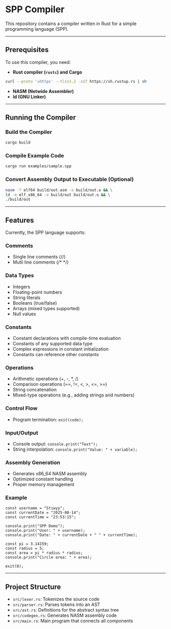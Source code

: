 # SPP Compiler

This repository contains a compiler written in Rust for a simple programming language (SPP).  

---

## Prerequisites

To use this compiler, you need:

- **Rust compiler (`rustc`) and Cargo**  
```bash
curl --proto '=https' --tlsv1.2 -sSf https://sh.rustup.rs | sh
```
- **NASM (Netwide Assembler)**  
- **ld (GNU Linker)**  

---

## Running the Compiler

### Build the Compiler
```bash
cargo build
```
### Compile Example Code
```bash
cargo run examples/sample.spp
```
### Convert Assembly Output to Executable (Optional)
```bash
nasm -f elf64 build/out.asm -o build/out.o && \
ld -m elf_x86_64 -o build/out build/out.o && \
./build/out
```
---

## Features

Currently, the SPP language supports:

### Comments
- Single line comments (//)
- Mutli line comments (/* */)

### Data Types
- Integers
- Floating-point numbers
- String literals
- Booleans (true/false)
- Arrays (mixed types supported)
- Null values

### Constants
- Constant declarations with compile-time evaluation
- Constants of any supported data type
- Complex expressions in constant initialization
- Constants can reference other constants

### Operations
- Arithmetic operations (+, -, *, /)
- Comparison operations (==, !=, <, >, <=, >=)
- String concatenation
- Mixed-type operations (e.g., adding strings and numbers)

### Control Flow
- Program termination: `exit(code);`

### Input/Output
- Console output: `console.print("Text");`
- String interpolation: `console.print("Value: " + variable);`

### Assembly Generation
- Generates x86_64 NASM assembly
- Optimized constant handling
- Proper memory management

### Example
```spp
const username = "Stiwyy";
const currentDate = "2025-08-14";
const currentTime = "23:53:15";

console.print("SPP Demo");
console.print("User: " + username);
console.print("Date: " + currentDate + " " + currentTime);

const pi = 3.14159;
const radius = 5;
const area = pi * radius * radius;
console.print("Circle area: " + area);

exit(0);
```
---

## Project Structure

- `src/lexer.rs`: Tokenizes the source code  
- `src/parser.rs`: Parses tokens into an AST  
- `src/ast.rs`: Definitions for the abstract syntax tree  
- `src/codegen.rs`: Generates NASM assembly code  
- `src/main.rs`: Main program that connects all components  
